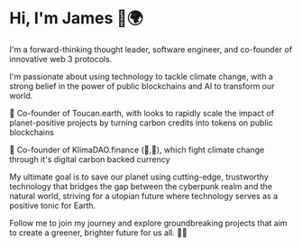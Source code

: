 # Hi, I'm James 🌱🌍 

I'm a forward-thinking thought leader, software engineer, and co-founder of innovative web 3 protocols. 

I'm passionate about using technology to tackle climate change, with a strong belief in the power of public blockchains and AI to transform our world.

🌱 Co-founder of Toucan.earth, with looks to rapidly scale the impact of planet-positive projects by turning carbon credits into tokens on public blockchains

🌴 Co-founder of KlimaDAO.finance (🌳,🌳), which fight climate change through it's digital carbon backed currency

My ultimate goal is to save our planet using cutting-edge, trustworthy technology that bridges the gap between the cyberpunk realm and the natural world, striving for a utopian future where technology serves as a positive tonic for Earth.

Follow me to join my journey and explore groundbreaking projects that aim to create a greener, brighter future for us all. 🌿🌐
